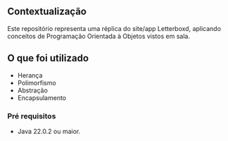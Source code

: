 ## Contextualização

Este repositório representa uma réplica do site/app Letterboxd, aplicando conceitos de Programação Orientada à Objetos vistos em sala.

## O que foi utilizado
- Herança
- Polimorfismo
- Abstração
- Encapsulamento

### Pré requisitos
- Java 22.0.2 ou maior.

